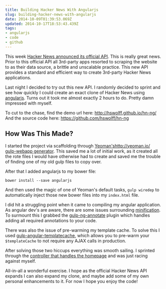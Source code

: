 ```yaml
---
title: Building Hacker News With Angularjs
slug: building-hacker-news-with-angularjs
date: 2014-10-09T01:39:53.069Z
updated: 2014-10-17T18:53:43.439Z
tags:
- angularjs
- code
- github
---
```


This week [Hacker News announced its official API](http://blog.ycombinator.com/hacker-news-api).  This is really great news.  Prior to this official API all 3rd-party apps resorted to scraping the website to as their data source, a brittle and unscalable practice.  This new API provides a standard and efficient way to create 3rd-party Hacker News applications.

Last night I decided to try out this new API.  I randomly decided to sprint and see how quickly I could create an exact clone of Hacker News using [angularjs](https://angularjs.org/).  Turns out it took me almost exactly 2 hours to do.  Pretty damn impressed with myself.

To cut to the chase, find the demo url here: http://hswolff.github.io/hn-ng/
And the source code here: https://github.com/hswolff/hn-ng

## How Was This Made?

I started the project via scaffolding through [Yeoman's]()http://yeoman.io/ [gulp-webapp generator](https://github.com/yeoman/generator-gulp-webapp).  This saved me a lot of initial work, as it created all the rote files I would have otherwise had to create and saved me the trouble of finding one of my old gulp files to copy over.

After that I added angularjs to my bower file:

`bower install --save angularjs`

And then used the magic of one of Yeoman's default tasks, `gulp wiredep` to automatically inject those new bower files into my `index.html` file.

I did hit a struggling point when it came to compiling my angular application.  As angular dev's are aware, there are some issues surrounding [minification](https://docs.angularjs.org/tutorial/step_05).  To surmount this I grabbed the [gulp-ng-annotate](https://github.com/Kagami/gulp-ng-annotate) plugin which handles adding all required annotations to your code.

There was also the issue of pre-warming my template cache.  To solve this I used [gulp-angular-templatecache](https://github.com/miickel/gulp-angular-templatecache), which allows you to pre-warm your `$templateCache` to not require any AJAX calls in production.

After solving those two hiccups everything was smooth sailing.  I sprinted through the [controller that handles the homepage](https://github.com/hswolff/hn-ng/blob/master/app/scripts/controllers/homepage.js) and was just racing against myself.

All-in-all a wonderful exercise.  I hope as the official Hacker News API expands I can also expand my clone, and maybe add some of my own personal enhancements to it.  For now I hope you enjoy the code!

